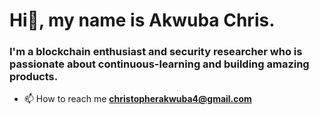 <h1>Hi👋, my name is Akwuba Chris.</h1>
<h3>I'm a blockchain enthusiast and security researcher who is passionate about continuous-learning and building amazing products.</h3>



- 📫 How to reach me **christopherakwuba4@gmail.com**


